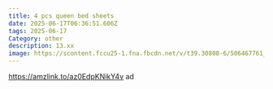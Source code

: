 ```yaml
---
title: 4 pcs queen bed sheets
date: 2025-06-17T06:36:51.606Z
tags: 2025-06-17
Category: other
description: 13.xx
image: https://scontent.fccu25-1.fna.fbcdn.net/v/t39.30808-6/506467761_10162613642499666_6260563635896140017_n.jpg?stp=cp6_dst-jpg_s565x565_tt6&_nc_cat=107&ccb=1-7&_nc_sid=aa7b47&_nc_ohc=n23bw0YjfQ0Q7kNvwG4i4xa&_nc_oc=Adn5x4c7kKCSfsPt4V_XhLwpylfOhVfKeUQnQ6h1tV35_0nK1QHB1MVMw2fEPB4UUIQ&_nc_zt=23&_nc_ht=scontent.fccu25-1.fna&_nc_gid=BsTG6KWokqMIi20sdthDKw&oh=00_AfM8SoW-OctYX3mrUs--JjuGKydVJB1Bs2X4-8ppqvg6nw&oe=6856EF28
---
```

https://amzlink.to/az0EdpKNikY4v ad